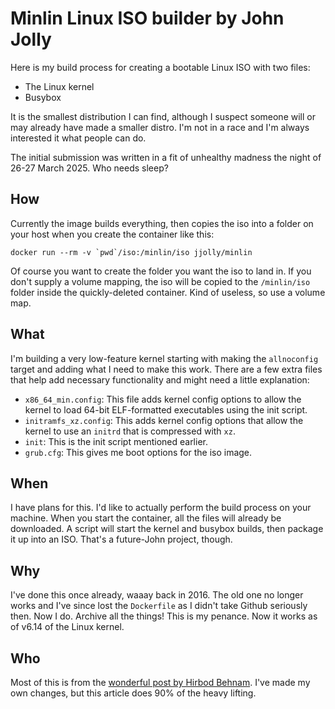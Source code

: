 # Minlin Linux ISO builder by John Jolly
Here is my build process for creating a bootable Linux ISO with two files:
* The Linux kernel
* Busybox

It is the smallest distribution I can find, although I suspect someone will or may already have made a smaller distro. I'm not in a race and I'm always interested it what people can do.

The initial submission was written in a fit of unhealthy madness the night of 26-27 March 2025. Who needs sleep?

## How
Currently the image builds everything, then copies the iso into a folder on your host when you create the container like this:

```
docker run --rm -v `pwd`/iso:/minlin/iso jjolly/minlin
```

Of course you want to create the folder you want the iso to land in. If you don't supply a volume mapping, the iso will be copied to the `/minlin/iso` folder inside the quickly-deleted container. Kind of useless, so use a volume map.

## What
I'm building a very low-feature kernel starting with making the `allnoconfig` target and adding what I need to make this work. There are a few extra files that help add necessary functionality and might need a little explanation:
* `x86_64_min.config`: This file adds kernel config options to allow the kernel to load 64-bit ELF-formatted executables using the init script.
* `initramfs_xz.config`: This adds kernel config options that allow the kernel to use an `initrd` that is compressed with `xz`.
* `init`: This is the init script mentioned earlier.
* `grub.cfg`: This gives me boot options for the iso image.

## When
I have plans for this. I'd like to actually perform the build process on your machine. When you start the container, all the files will already be downloaded. A script will start the kernel and busybox builds, then package it up into an ISO. That's a future-John project, though.

## Why
I've done this once already, waaay back in 2016. The old one no longer works and I've since lost the `Dockerfile` as I didn't take Github seriously then. Now I do. Archive all the things! This is my penance. Now it works as of v6.14 of the Linux kernel.

## Who
Most of this is from the [wonderful post by Hirbod Behnam](https://medium.com/@ThyCrow/compiling-the-linux-kernel-and-creating-a-bootable-iso-from-it-6afb8d23ba22). I've made my own changes, but this article does 90% of the heavy lifting.
